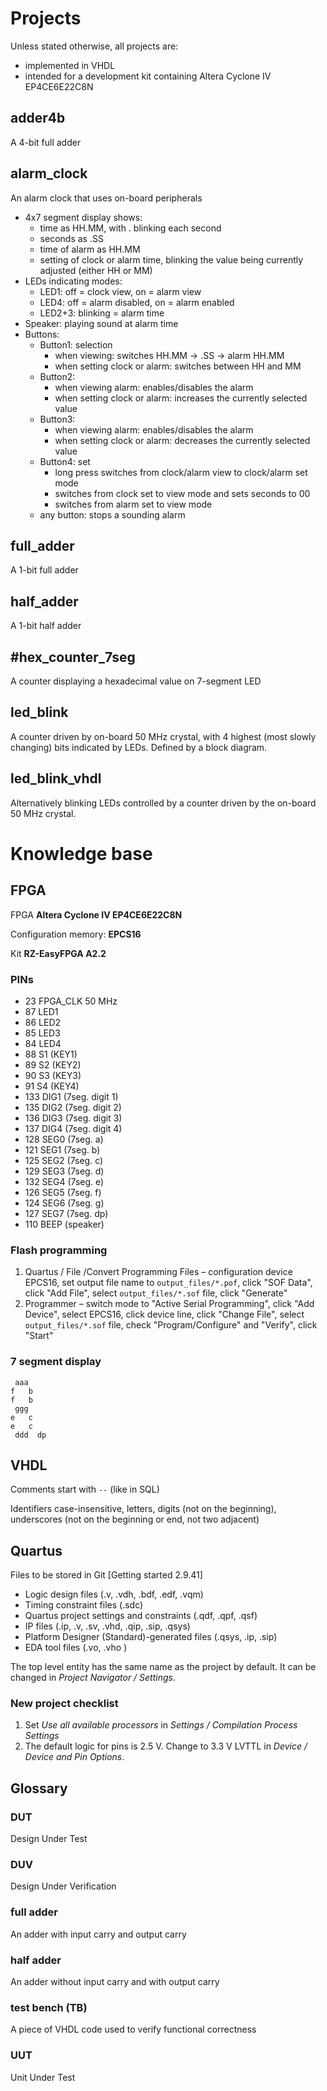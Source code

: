 # Projects

Unless stated otherwise, all projects are:

- implemented in VHDL 
- intended for a development kit containing Altera Cyclone IV EP4CE6E22C8N

## adder4b

A 4-bit full adder

## alarm_clock

An alarm clock that uses on-board peripherals

- 4x7 segment display shows:
    - time as HH.MM, with . blinking each second
    - seconds as .SS
    - time of alarm as HH.MM
    - setting of clock or alarm time, blinking the value being currently
      adjusted (either HH or MM)
- LEDs indicating modes:
    - LED1: off = clock view, on = alarm view
    - LED4: off = alarm disabled, on = alarm enabled
    - LED2+3: blinking = alarm time
- Speaker: playing sound at alarm time
- Buttons:
    - Button1: selection
        - when viewing: switches HH.MM -> .SS -> alarm HH.MM
        - when setting clock or alarm: switches between HH and MM
    - Button2:
        - when viewing alarm: enables/disables the alarm
        - when setting clock or alarm: increases the currently selected value
    - Button3:
        - when viewing alarm: enables/disables the alarm
        - when setting clock or alarm: decreases the currently selected value
    - Button4: set
        - long press switches from clock/alarm view to clock/alarm set mode
        - switches from clock set to view mode and sets seconds to 00 
        - switches from alarm set to view mode
    - any button: stops a sounding alarm

## full_adder

A 1-bit full adder

## half_adder

A 1-bit half adder

## #hex_counter_7seg

A counter displaying a hexadecimal value on 7-segment LED

## led_blink

A counter driven by on-board 50 MHz crystal, with 4 highest (most slowly
changing) bits indicated by LEDs. Defined by a block diagram.

## led_blink_vhdl

Alternatively blinking LEDs controlled by a counter driven by the on-board 50
MHz crystal.

# Knowledge base

## FPGA

FPGA __Altera Cyclone IV EP4CE6E22C8N__

Configuration memory: __EPCS16__

Kit __RZ-EasyFPGA A2.2__

### PINs

- 23 FPGA_CLK 50 MHz
- 87 LED1
- 86 LED2
- 85 LED3
- 84 LED4
- 88 S1 (KEY1)
- 89 S2 (KEY2)
- 90 S3 (KEY3)
- 91 S4 (KEY4)
- 133 DIG1 (7seg. digit 1)
- 135 DIG2 (7seg. digit 2)
- 136 DIG3 (7seg. digit 3)
- 137 DIG4 (7seg. digit 4)
- 128 SEG0 (7seg. a)
- 121 SEG1 (7seg. b)
- 125 SEG2 (7seg. c)
- 129 SEG3 (7seg. d)
- 132 SEG4 (7seg. e)
- 126 SEG5 (7seg. f)
- 124 SEG6 (7seg. g)
- 127 SEG7 (7seg. dp)
- 110 BEEP (speaker)

### Flash programming

1. Quartus / File /Convert Programming Files – configuration device EPCS16, set
   output file name to `output_files/*.pof`, click "SOF Data", click "Add
   File", select `output_files/*.sof` file, click
   "Generate"
1. Programmer – switch mode to "Active Serial Programming", click "Add Device",
   select EPCS16, click device line, click "Change File", select
   `output_files/*.sof` file, check "Program/Configure" and "Verify", click
   "Start"

### 7 segment display

     aaa
    f   b
    f   b
     ggg
    e   c
    e   c
     ddd  dp
## VHDL

Comments start with `--` (like in SQL)

Identifiers case-insensitive, letters, digits (not on the beginning),
underscores (not on the beginning or end, not two adjacent)

## Quartus

Files to be stored in Git [Getting started 2.9.41]

- Logic design files (.v, .vdh, .bdf, .edf, .vqm)
- Timing constraint files (.sdc)
- Quartus project settings and constraints (.qdf, .qpf, .qsf)
- IP files (.ip, .v, .sv, .vhd, .qip, .sip, .qsys)
- Platform Designer (Standard)-generated files (.qsys, .ip, .sip)
- EDA tool files (.vo, .vho )

The top level entity has the same name as the project by default. It can be
changed in _Project Navigator / Settings_.

### New project checklist

1. Set _Use all available processors_ in _Settings / Compilation Process
   Settings_
1. The default logic for pins is 2.5 V. Change to 3.3 V LVTTL in _Device
   / Device and Pin Options_.

## Glossary

### DUT

Design Under Test

### DUV

Design Under Verification

### full adder

An adder with input carry and output carry

### half adder

An adder without input carry and with output carry

### test bench (TB)

A piece of VHDL code used to verify functional correctness

### UUT

Unit Under Test
